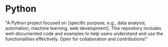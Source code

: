 # Python
"A Python project focused on [specific purpose, e.g., data analysis, automation, machine learning, web development]. This repository includes well-documented code and examples to help users understand and use the functionalities effectively. Open for collaboration and contributions!"
